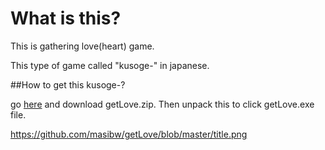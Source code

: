 # What is this?
This is gathering love(heart) game.

This type of game called "kusoge-" in japanese.

##How to get this kusoge-?

go [here](https://github.com/masibw/getLove/releases/tag/1) and download getLove.zip. Then unpack this to click getLove.exe file.

https://github.com/masibw/getLove/blob/master/title.png
